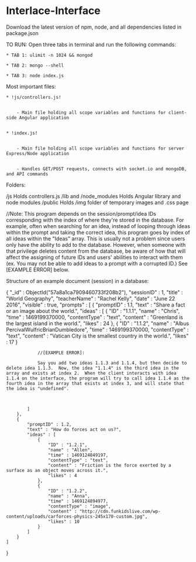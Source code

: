 # Interlace-Interface
Download the latest version of npm, node, and all dependencies listed in package.json 


TO RUN: Open three tabs in terminal and run the following commands:


	* TAB 1: ulimit -n 1024 && mongod

	* TAB 2: mongo --shell

	* TAB 3: node index.js




Most important files:


	* !js/controllers.js!


		- Main file holding all scope variables and functions for client-side Angular application


	* !index.js!


		- Main file holding all scope variables and functions for server Express/Node application


		- Handles GET/POST requests, connects with socket.io and mongoDB, and API commands



Folders:

/js							Holds controllers.js
/lib and /node_modules		Holds Angular library and node modules
/public						Holds /img folder of temporary images and .css page




//Note: This program depends on the session/prompt/idea IDs corresponding with the index of where they're stored in the database.  For example, often when searching for an idea, instead of looping through ideas within the prompt and taking the correct idea, this program goes by index of all ideas within the "Ideas" array.  This is usually not a problem since users only have the ability to add to the database.  However, when someone with that privilege deletes content from the database, be aware of how that will affect the assigning of future IDs and users' abilities to interact with them (ex. You may not be able to add ideas to a prompt with a corrupted ID.)  See [EXAMPLE ERROR] below.




Structure of an example document (session) in a database:


{
	"_id" : ObjectId("57a8a1ca7909460733f208b2"),
	"sessionID" : 1,
	"title" : "World Geography",
	"teacherName" : "Rachel Kelly",
	"date" : "June 22 2016",
	"visible" : true,
	"prompts" : [
		{
			"promptID" : 1.1,
			"text" : "Share a fact or an image about the world.",
			"ideas" : [
				{
					"ID" : "1.1.1",
					"name" : "Chris",
					"time" : 1469199370000,
					"contentType" : "text",
					"content" : "Greenland is the largest island in the world.",
					"likes" : 24
				},
				{
					"ID" : "1.1.2",
					"name" : "Albus PercivalWulfricBrianDumbledore",
					"time" : 1469199370000,
					"contentType" : "text",
					"content" : "Vatican City is the smallest country in the world.",
					"likes" : 17
				}


				//[EXAMPLE ERROR]: 

				Say you add two ideas 1.1.3 and 1.1.4, but then decide to delete idea 1.1.3.  Now, the idea "1.1.4" is the third idea in the array and exists at index 2.  When the client interacts with idea 1.1.4 on the interface, the program will try to call idea 1.1.4 as the fourth idea in the array that exists at index 3, and will state that the idea is "undefined".



			]
		},
		{
			"promptID" : 1.2,
			"text" : "How do forces act on us?",
			"ideas" : [
				{
					"ID" : "1.2.1",
					"name" : "Allen",
					"time" : 1469124849197,
					"contentType" : "text",
					"content" : "Friction is the force exerted by a surface as an object moves across it.",
					"likes" : 4
				},
				{
					"ID" : "1.2.2",
					"name" : "Anna",
					"time" : 1469124894977,
					"contentType" : "image",
					"content" : "http://cdn.funkidslive.com/wp-content/uploads/carforces-physics-245x170-custom.jpg",
					"likes" : 10
				}
			]
		}
	]
}
